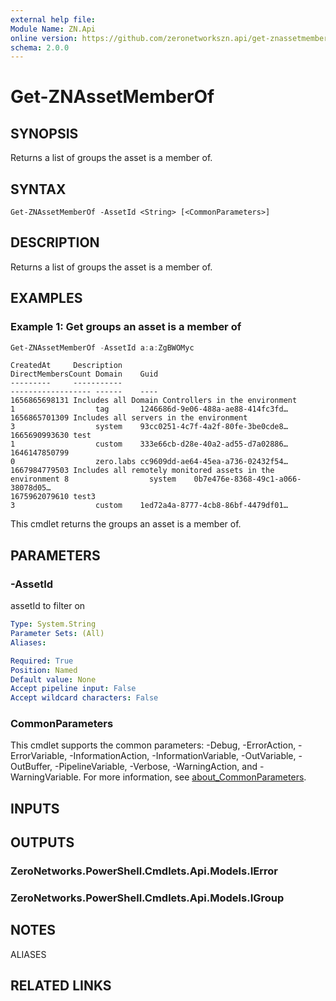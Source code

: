 ```yaml
---
external help file:
Module Name: ZN.Api
online version: https://github.com/zeronetworkszn.api/get-znassetmemberof
schema: 2.0.0
---
```


# Get-ZNAssetMemberOf

## SYNOPSIS
Returns a list of groups the asset is a member of.

## SYNTAX

```
Get-ZNAssetMemberOf -AssetId <String> [<CommonParameters>]
```

## DESCRIPTION
Returns a list of groups the asset is a member of.

## EXAMPLES

### Example 1: Get groups an asset is a member of
```powershell
Get-ZNAssetMemberOf -AssetId a:a:ZgBWOMyc
```

```output
CreatedAt     Description                                               DirectMembersCount Domain    Guid
---------     -----------                                               ------------------ ------    ----                             
1656865698131 Includes all Domain Controllers in the environment        1                  tag       1246686d-9e06-488a-ae88-414fc3fd…
1656865701309 Includes all servers in the environment                   3                  system    93cc0251-4c7f-4a2f-80fe-3be0cde8…
1665690993630 test                                                      1                  custom    333e66cb-d28e-40a2-ad55-d7a02886…
1646147850799                                                           0                  zero.labs cc9609dd-ae64-45ea-a736-02432f54…
1667984779503 Includes all remotely monitored assets in the environment 8                  system    0b7e476e-8368-49c1-a066-38078d05…
1675962079610 test3                                                     3                  custom    1ed72a4a-8777-4cb8-86bf-4479df01…
```

This cmdlet returns the groups an asset is a member of.

## PARAMETERS

### -AssetId
assetId to filter on

```yaml
Type: System.String
Parameter Sets: (All)
Aliases:

Required: True
Position: Named
Default value: None
Accept pipeline input: False
Accept wildcard characters: False
```

### CommonParameters
This cmdlet supports the common parameters: -Debug, -ErrorAction, -ErrorVariable, -InformationAction, -InformationVariable, -OutVariable, -OutBuffer, -PipelineVariable, -Verbose, -WarningAction, and -WarningVariable. For more information, see [about_CommonParameters](http://go.microsoft.com/fwlink/?LinkID=113216).

## INPUTS

## OUTPUTS

### ZeroNetworks.PowerShell.Cmdlets.Api.Models.IError

### ZeroNetworks.PowerShell.Cmdlets.Api.Models.IGroup

## NOTES

ALIASES

## RELATED LINKS

